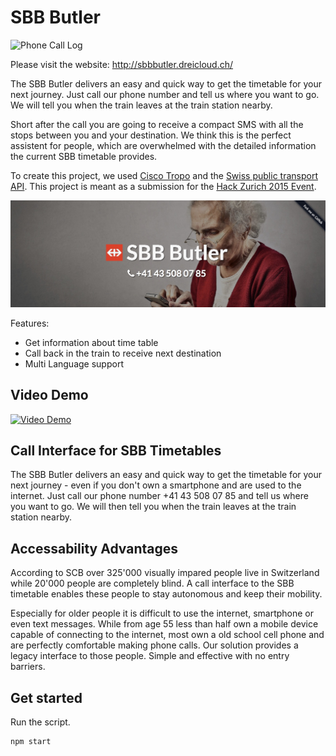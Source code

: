 # SBB Butler

![Phone Call Log](https://github.com/sbb-butler/butler/raw/master/sbbbutler.png "Overview")

Please visit the website: http://sbbbutler.dreicloud.ch/

The SBB Butler delivers an easy and quick way to get the timetable for your next journey. Just call our phone number and tell us where you want to go. We will tell you when the train leaves at the train station nearby.

Short after the call you are going to receive a compact SMS with all the stops between you and your destination. We think this is the perfect assistent for people, which are overwhelmed with the detailed information the current SBB timetable provides.

To create this project, we used [Cisco Tropo](https://www.tropo.com/) and the [Swiss public transport API](http://transport.opendata.ch/). This project is meant as a submission for the [Hack Zurich 2015 Event](http://www.hackzurich.com/15).

![Website Screenshot](photo.jpg)

Features:

- Get information about time table
- Call back in the train to receive next destination
- Multi Language support

Video Demo
----------

[![Video Demo](http://img.youtube.com/vi/wABy_E8LNN4/0.jpg)](https://www.youtube.com/watch?v=wABy_E8LNN4&feature=youtu.be)

Call Interface for SBB Timetables
---------------------------------

The SBB Butler delivers an easy and quick way to get the timetable for your next journey - even if you don't own a smartphone and are used to the internet. Just call our phone number +41 43 508 07 85 and tell us where you want to go. We will then tell you when the train leaves at the train station nearby.

Accessability Advantages
------------------------

According to SCB over 325'000 visually impared people live in Switzerland while 20'000 people are completely blind. A call interface to the SBB timetable enables these people to stay autonomous and keep their mobility.

Especially for older people it is difficult to use the internet, smartphone or even text messages. While from age 55 less than half own a mobile device capable of connecting to the internet, most own a old school cell phone and are perfectly comfortable making phone calls. Our solution provides a legacy interface to those people. Simple and effective with no entry barriers.

## Get started

Run the script.

```bash
npm start
```
